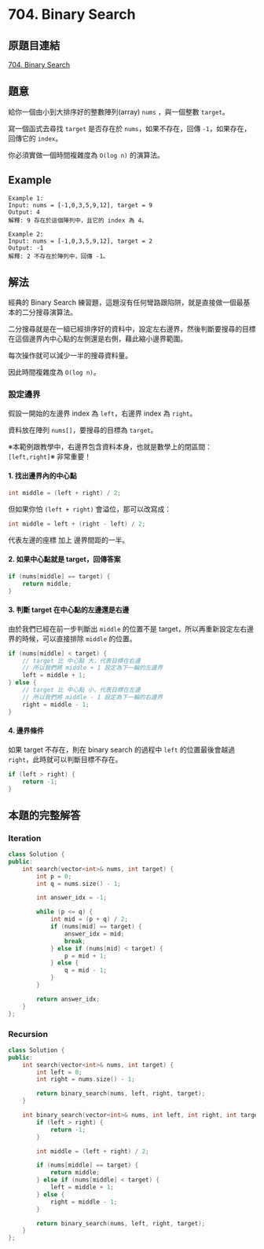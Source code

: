 # 704. Binary Search

## 原題目連結
[704. Binary Search](https://leetcode.com/problems/binary-search/)

## 題意
給你一個由小到大排序好的整數陣列(array) `nums` ，與一個整數 `target`。

寫一個函式去尋找 `target` 是否存在於 `nums`，如果不存在，回傳 `-1`，如果存在，回傳它的 `index`。

你必須實做一個時間複雜度為 `O(log n)` 的演算法。

## Example
```
Example 1:
Input: nums = [-1,0,3,5,9,12], target = 9
Output: 4
解釋: 9 存在於這個陣列中，且它的 index 為 4。

Example 2:
Input: nums = [-1,0,3,5,9,12], target = 2
Output: -1
解釋: 2 不存在於陣列中，回傳 -1。
```

## 解法
經典的 Binary Search 練習題，這題沒有任何彎路跟陷阱，就是直接做一個最基本的二分搜尋演算法。

二分搜尋就是在一組已經排序好的資料中，設定左右邊界，然後判斷要搜尋的目標在這個邊界內中心點的左側還是右側，藉此縮小邊界範圍。

每次操作就可以減少一半的搜尋資料量。

因此時間複雜度為 `O(log n)`。

### 設定邊界
假設一開始的左邊界 index 為 `left`，右邊界 index 為 `right`。

資料放在陣列 `nums[]`，要搜尋的目標為 `target`。

※本範例跟教學中，右邊界包含資料本身，也就是數學上的閉區間：`[left,right]`※ 非常重要！

#### 1. 找出邊界內的中心點

```c++
int middle = (left + right) / 2;
```
但如果你怕 `(left + right)` 會溢位，那可以改寫成：
```c++
int middle = left + (right - left) / 2;
```
代表左邊的座標 加上 邊界間距的一半。

#### 2. 如果中心點就是 target，回傳答案
```c++
if (nums[middle] == target) {
    return middle;
}
```

#### 3. 判斷 target 在中心點的左邊還是右邊
由於我們已經在前一步判斷出 `middle` 的位置不是 target，所以再重新設定左右邊界的時候，可以直接排除 `middle` 的位置。

```c++
if (nums[middle] < target) {
    // target 比 中心點 大，代表目標在右邊
    // 所以我們將 middle + 1 設定為下一輪的左邊界
    left = middle + 1;
} else {
    // target 比 中心點 小，代表目標在左邊
    // 所以我們將 middle - 1 設定為下一輪的右邊界
    right = middle - 1;
}
```

#### 4. 邊界條件
如果 target 不存在，則在 binary search 的過程中 `left` 的位置最後會越過 `right`，此時就可以判斷目標不存在。
```c++
if (left > right) {
    return -1;
}
```

## 本題的完整解答
### Iteration
```c++
class Solution {
public:
    int search(vector<int>& nums, int target) {
        int p = 0;
        int q = nums.size() - 1;

        int answer_idx = -1;

        while (p <= q) {
            int mid = (p + q) / 2;
            if (nums[mid] == target) {
                answer_idx = mid;
                break;
            } else if (nums[mid] < target) {
                p = mid + 1;
            } else {
                q = mid - 1;
            }
        }

        return answer_idx;
    }
};
```

### Recursion
```c++
class Solution {
public:
    int search(vector<int>& nums, int target) {
        int left = 0;
        int right = nums.size() - 1;

        return binary_search(nums, left, right, target);
    }

    int binary_search(vector<int>& nums, int left, int right, int target) {
        if (left > right) {
            return -1;
        }

        int middle = (left + right) / 2;

        if (nums[middle] == target) {
            return middle;
        } else if (nums[middle] < target) {
            left = middle + 1;
        } else {
            right = middle - 1;
        }

        return binary_search(nums, left, right, target);
    }
};
```

